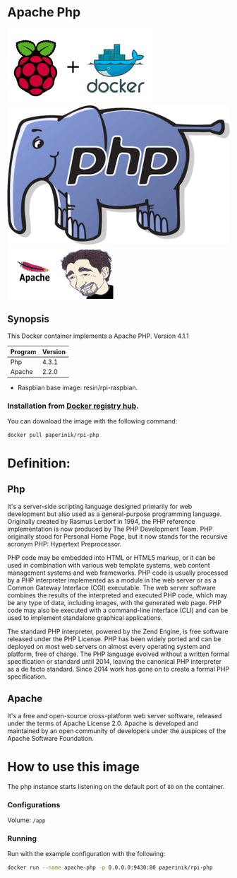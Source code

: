 # Apache Php

![docker_logo](https://raw.githubusercontent.com/brunocantisano/rpi-php/master/files/docker.png)![docker_php_logo](https://raw.githubusercontent.com/brunocantisano/rpi-php/master/files/php-logo.png)![docker_apache_logo](https://raw.githubusercontent.com/brunocantisano/rpi-php/master/files/apache-logo.png)![docker_paperinik_logo](https://raw.githubusercontent.com/brunocantisano/rpi-php/master/files/docker_paperinik_120x120.png)

## Synopsis
This Docker container implements a Apache PHP. Version 4.1.1

| Program          | Version   |
| ---------------- |:----------|
| Php              | 4.3.1     |
| Apache           | 2.2.0     |

 * Raspbian base image: resin/rpi-raspbian.
 
### Installation from [Docker registry hub](https://registry.hub.docker.com/u/paperinik/rpi-php/).

You can download the image with the following command:

```bash
docker pull paperinik/rpi-php
```

# Definition:

Php
----

It's a server-side scripting language designed primarily for web development but also used as a general-purpose programming 
language. Originally created by Rasmus Lerdorf in 1994, the PHP reference implementation is now produced by The PHP 
Development Team. PHP originally stood for Personal Home Page, but it now stands for the recursive acronym PHP: 
Hypertext Preprocessor.

PHP code may be embedded into HTML or HTML5 markup, or it can be used in combination with various web template systems, 
web content management systems and web frameworks. PHP code is usually processed by a PHP interpreter implemented as a module 
in the web server or as a Common Gateway Interface (CGI) executable. The web server software combines the results of the 
interpreted and executed PHP code, which may be any type of data, including images, with the generated web page. PHP code may 
also be executed with a command-line interface (CLI) and can be used to implement standalone graphical applications.

The standard PHP interpreter, powered by the Zend Engine, is free software released under the PHP License. PHP has been widely
ported and can be deployed on most web servers on almost every operating system and platform, free of charge. The PHP language 
evolved without a written formal specification or standard until 2014, leaving the canonical PHP interpreter as a de facto 
standard. Since 2014 work has gone on to create a formal PHP specification.

Apache
----

It's a free and open-source cross-platform web server software, released under the terms of Apache License 2.0. 
Apache is developed and maintained by an open community of developers under the auspices of the Apache Software Foundation.

# How to use this image

The php instance starts listening on the default port of `80` on the container.

### Configurations
Volume: `/app`

### Running

Run with the example configuration with the following:

```bash
docker run --name apache-php -p 0.0.0.0:9430:80 paperinik/rpi-php
```
